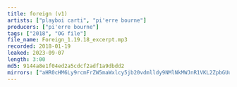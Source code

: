 ```yaml
---
title: foreign (v1)
artists: ["playboi carti", "pi'erre bourne"]
producers: ["pi'erre bourne"]
tags: ["2018", "OG file"]
file_name: Foreign_1.19.18_excerpt.mp3
recorded: 2018-01-19
leaked: 2023-09-07
length: 3:00
md5: 9144a8e1f04ed2a5cdcf2adf1a9dbdd2
mirrors: ["aHR0cHM6Ly9rcmFrZW5maWxlcy5jb20vdmlldy9NMlNkMWJnR1VKL2ZpbGUuaHRtbA==", "aHR0cHM6Ly9kYnJlZS5vcmcvdi81MTY2ZGI="]
---
```


